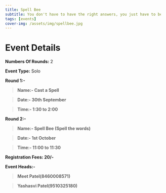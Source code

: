 ```yaml
---
title: Spell Bee
subtitle: You don't have to have the right answers, you just have to be willing to learn
tags: [events]
cover-img: /assets/img/spellbee.jpg
---
```



# Event Details

**Numbers Of Rounds:** 2

**Event Type:** Solo

**Round 1:-**

   > **Name:- Cast a Spell**
  
   > **Date:- 30th September**
  
   > **Time:- 1:30 to 2:00**

**Round 2:-**
  
   > **Name:- Spell Bee (Spell the words)**
  
   > **Date:- 1st October**
  
   > **Time:- 11:00 to 11:30**

**Registration Fees: 20/-**

**Event Heads:-**

   > **Meet Patel(8460008571)**
   
   > **Yashasvi Patel(9510325180)**
